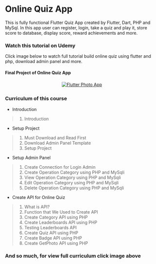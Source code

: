 # Online Quiz App

This is fully functional Flutter Quiz App created by Flutter, Dart, PHP and MySql. In this app user can register, login, take a quiz and play it, store score to database, display score, reward achievements and more.

### Watch this tutorial on Udemy
Click image below to watch full tutorial build online quiz using flutter and php, download admin panel and more.

#### Final Project of Online Quiz App
<p align="center">
 <a href="https://www.udemy.com/course/flutter-php-and-mysql-build-online-quiz-with-admin-panel/" target="_blank"> <img src="https://user-images.githubusercontent.com/33416633/122312289-1c05db80-cf3e-11eb-9af3-33550b425515.png" alt="Flutter Photo App" style="vertical-align:top; margin:4px"> </a>
</p>

### Curriculum of this course
<ul><li>Introduction</li></ul>

>1. Introduction

<ul><li>Setup Project</li></ul>

>1. Must Download and Read First
>2. Download Admin Panel Template
>3. Setup Project

<ul><li>Setup Admin Panel</li></ul>

>1. Create Connection for Login Admin
>2. Create Operation Category using PHP and MySqli
>3. View Operation Category using PHP and MySqli
>4. Edit Operation Category using PHP and MySqli
>5. Delete Operation Category using PHP and MySqli

<ul><li>Create API for Online Quiz</li></ul>

>1. What is API?
>2. Function that We Used to Create API
>3. Create Category API using PHP
>4. Create Leaderboards API using PHP
>5. Testing Leaderboards API
>6. Create Quiz API using PHP
>7. Create Badge API using PHP
>8. Create GetPhoto API using PHP

### And so much, for view full curriculum click image above

